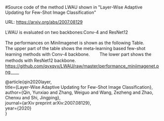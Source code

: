#Source code of the method LWAU shown in "Layer-Wise Adaptive Updating for Few-Shot Image Classification"

URL: https://arxiv.org/abs/2007.08129

LWAU is evaluated on two backbones:Conv-4 and ResNet12　　

The performances on MiniImagenet is shown as the following Table.　　
The upper part of the table shows the meta-learning based few-shot learning methods with Conv-4 backbone.　　
The lower part shows the methods with ResNet12 backbone.　　
https://github.com/qyxqyx/LWAU/raw/master/performance_miniimagenet.png　　



@article{qin2020layer,  
  title={Layer-Wise Adaptive Updating for Few-Shot Image Classification},    
  author={Qin, Yunxiao and Zhang, Weiguo and Wang, Zezheng and Zhao, Chenxu and Shi, Jingping},  
  journal={arXiv preprint arXiv:2007.08129},  
  year={2020}  
}

